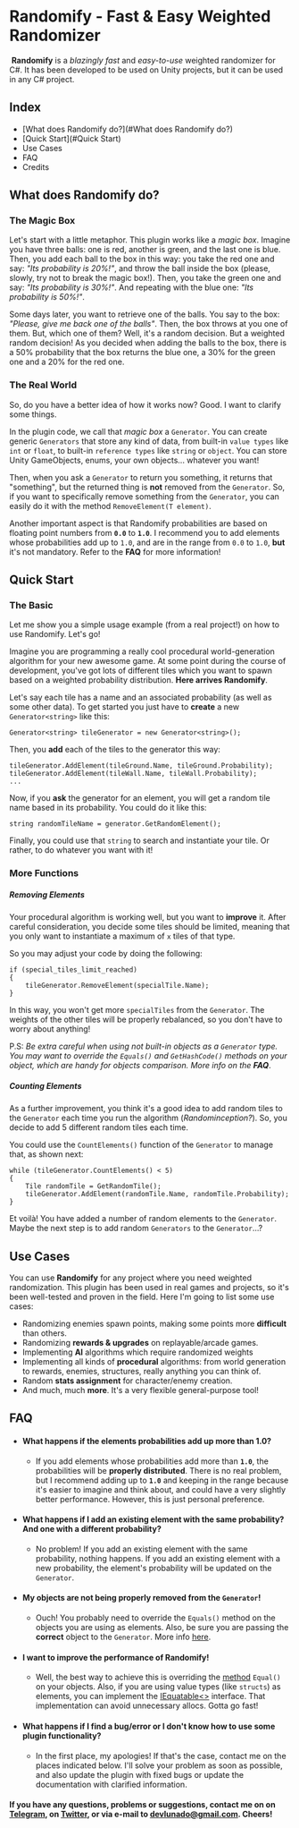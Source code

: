 # Randomify - Fast & Easy Weighted Randomizer
﻿
**Randomify** is a *blazingly fast* and *easy-to-use* weighted randomizer for C#. It has been developed to be used on Unity projects, but it can be used in any C# project.

## Index
- [What does Randomify do?](#What does Randomify do?)
- [Quick Start](#Quick Start)
- Use Cases
- FAQ
- Credits

## What does Randomify do?
### The Magic Box
Let's start with a little metaphor. This plugin works like a *magic box*. Imagine you have three balls: one is red, another is green, and the last one is blue. Then, you add each ball to the box in this way: you take the red one and say: *"Its probability is 20%!"*, and throw the ball inside the box (please, slowly, try not to break the magic box!). Then, you take the green one and say: *"Its probability is 30%!"*. And repeating with the blue one: *"Its probability is 50%!"*. 

Some days later, you want to retrieve one of the balls. You say to the box: *"Please, give me back one of the balls"*. Then, the box throws at you one of them. But, which one of them? Well, it's a random decision. But a weighted random decision! As you decided when adding the balls to the box, there is a 50% probability that the box returns the blue one, a 30% for the green one and a 20% for the red one.

### The Real World
So, do you have a better idea of how it works now? Good. I want to clarify some things.

In the plugin code, we call that *magic box* a `Generator`. You can create generic `Generators` that store any kind of data, from built-in `value types` like `int` or `float`, to built-in `reference types` like `string` or `object`.  You can store Unity GameObjects, enums, your own objects... whatever you want! 

Then, when you ask a `Generator` to return you something, it returns that "something", but the returned thing is **not** removed from the `Generator`. So, if you want to specifically remove something from the `Generator`, you can easily do it with the method `RemoveElement(T element)`.

Another important aspect is that Randomify probabilities are based on floating point numbers from **`0.0`** to **`1.0`**. 
I recommend you to add elements whose probabilities add up to `1.0`, and are in the range from `0.0` to `1.0`, **but** it's not mandatory. Refer to the **FAQ** for more information!

## Quick Start

### The Basic
Let me show you a simple usage example (from a real project!) on how to use Randomify. Let's go!

Imagine you are programming a really cool procedural world-generation algorithm for your new awesome game. At some point during the course of development, you've got lots of different tiles which you want to spawn based on a weighted probability distribution. **Here arrives Randomify**.

Let's say each tile has a name and an associated probability (as well as some other data). To get started you just have to **create** a new `Generator<string>` like this:

~~~
Generator<string> tileGenerator = new Generator<string>();
~~~

Then, you **add** each of the tiles to the generator this way:

~~~
tileGenerator.AddElement(tileGround.Name, tileGround.Probability);
tileGenerator.AddElement(tileWall.Name, tileWall.Probability);
...
~~~

Now, if you **ask** the generator for an element, you will get a random tile name based in its probability. You could do it like this:

~~~
string randomTileName = generator.GetRandomElement();
~~~

Finally, you could use that `string` to search and instantiate your tile. Or rather, to do whatever you want with it!

### More Functions

##### Removing Elements
Your procedural algorithm is working well, but you want to **improve** it. After careful consideration, you decide some tiles should be limited, meaning that you only want to instantiate a maximum of `x` tiles of that type.

So you may adjust your code by doing the following:
```
if (special_tiles_limit_reached)
{
    tileGenerator.RemoveElement(specialTile.Name);
}
```

In this way, you won't get more `specialTiles` from the `Generator`. The weights of the other tiles will be properly rebalanced, so you don't have to worry about anything!

P.S: *Be extra careful when using not built-in objects as a `Generator` type. You may want to override the `Equals()` and `GetHashCode()` methods on your object, which are handy for objects comparison. More info on the **FAQ***.

##### Counting Elements
As a further improvement, you think it's a good idea to add random tiles to the `Generator` each time you run the algorithm (*Randominception?*). So, you decide to add 5 different random tiles each time. 

You could use the `CountElements()` function of the `Generator` to manage that, as shown next:

```
while (tileGenerator.CountElements() < 5)
{
    Tile randomTile = GetRandomTile();
    tileGenerator.AddElement(randomTile.Name, randomTile.Probability);
}
```

Et voilà! You have added a number of random elements to the `Generator`. Maybe the next step is to add random `Generators` to the `Generator`...?



## Use Cases
You can use **Randomify** for any project where you need weighted randomization. This plugin has been used in real games and projects, so it's been well-tested and proven in the field. Here I'm going to list some use cases:

- Randomizing enemies spawn points, making some points more **difficult** than others. 
- Randomizing **rewards & upgrades** on replayable/arcade games.
- Implementing **AI** algorithms which require randomized weights
- Implementing all kinds of **procedural** algorithms: from world generation to rewards, enemies, structures, really anything you can think of.
- Random **stats assignment** for character/enemy creation.
- And much, much **more**. It's a very flexible general-purpose tool!


## FAQ

- #### **What happens if the elements probabilities add up more than 1.0?**
	- If you add elements whose probabilities add more than **`1.0`**, the probabilities will be **properly distributed**. There is no real problem, but I recommend adding up to **`1.0`** and keeping in the range because it's easier to imagine and think about, and could have a very slightly better performance. However, this is just personal preference.

- #### **What happens if I add an existing element with the same probability? And one with a different probability?**
	- No problem! If you add an existing element with the same probability, nothing happens. If you add an existing element with a new probability, the element's probability will be updated on the `Generator`. 

- #### **My objects are not being properly removed from the `Generator`!**
	- Ouch! You probably need to override the `Equals()` method on the objects you are using as elements. Also, be sure you are passing the **correct** object to the `Generator`. More info [here](https://docs.microsoft.com/es-es/dotnet/api/system.object.equals?view=netcore-3.1). 

- #### I want to improve the performance of Randomify!
	- Well, the best way to achieve this is overriding the [method](https://docs.microsoft.com/es-es/dotnet/api/system.object.equals?view=netcore-3.1) `Equal()` on your objects. Also, if you are using value types (like `structs`) as elements, you can implement the [IEquatable<>](https://docs.microsoft.com/es-es/dotnet/api/system.iequatable-1?view=netcore-3.1) interface. That implementation can avoid unnecessary allocs. Gotta go fast!
	
- #### **What happens if I find a bug/error or I don't know how to use some plugin functionality?**
	- In the first place, my apologies! If that's the case, contact me on the places indicated below. I'll solve your problem as soon as possible, and also update the plugin with fixed bugs or update the documentation with clarified information.


#### If you have any questions, problems or suggestions, contact me on on [Telegram](t.me/Delunado), on [Twitter](https://www.twitter.com/Delunad0),  or via e-mail to devlunado@gmail.com. Cheers! 
